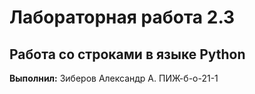 # Лабораторная работа 2.3
## Работа со строками в языке Python


**Выполнил:** Зиберов Александр А. ПИЖ-б-о-21-1